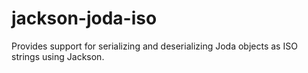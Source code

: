 jackson-joda-iso
================

Provides support for serializing and deserializing Joda objects as ISO strings using Jackson.
